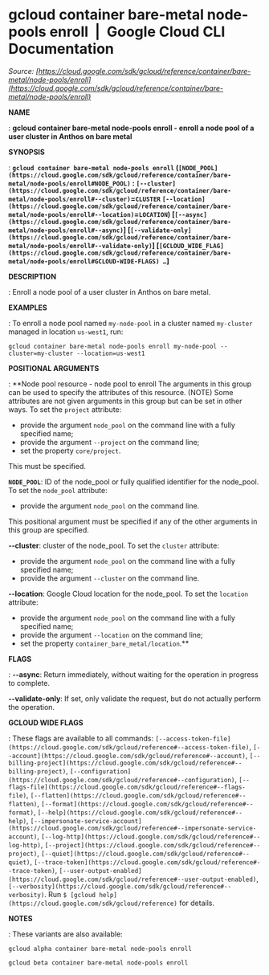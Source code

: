 # gcloud container bare-metal node-pools enroll  |  Google Cloud CLI Documentation

*Source: [https://cloud.google.com/sdk/gcloud/reference/container/bare-metal/node-pools/enroll](https://cloud.google.com/sdk/gcloud/reference/container/bare-metal/node-pools/enroll)*

**NAME**

: **gcloud container bare-metal node-pools enroll - enroll a node pool of a user cluster in Anthos on bare metal**

**SYNOPSIS**

: **`gcloud container bare-metal node-pools enroll` (`[NODE_POOL](https://cloud.google.com/sdk/gcloud/reference/container/bare-metal/node-pools/enroll#NODE_POOL)` : `[--cluster](https://cloud.google.com/sdk/gcloud/reference/container/bare-metal/node-pools/enroll#--cluster)`=`CLUSTER` `[--location](https://cloud.google.com/sdk/gcloud/reference/container/bare-metal/node-pools/enroll#--location)`=`LOCATION`) [`[--async](https://cloud.google.com/sdk/gcloud/reference/container/bare-metal/node-pools/enroll#--async)`] [`[--validate-only](https://cloud.google.com/sdk/gcloud/reference/container/bare-metal/node-pools/enroll#--validate-only)`] [`[GCLOUD_WIDE_FLAG](https://cloud.google.com/sdk/gcloud/reference/container/bare-metal/node-pools/enroll#GCLOUD-WIDE-FLAGS) …`]**

**DESCRIPTION**

: Enroll a node pool of a user cluster in Anthos on bare metal.

**EXAMPLES**

: To enroll a node pool named `my-node-pool` in a cluster named
`my-cluster` managed in location `us-west1`, run:

```
gcloud container bare-metal node-pools enroll my-node-pool --cluster=my-cluster --location=us-west1
```

**POSITIONAL ARGUMENTS**

: **Node pool resource - node pool to enroll The arguments in this group can be used
to specify the attributes of this resource. (NOTE) Some attributes are not given
arguments in this group but can be set in other ways.
To set the `project` attribute:

- provide the argument `node_pool` on the command line with a fully
specified name;
- provide the argument `--project` on the command line;
- set the property `core/project`.

This must be specified.

**`NODE_POOL`**:
ID of the node_pool or fully qualified identifier for the node_pool.
To set the `node_pool` attribute:

- provide the argument `node_pool` on the command line.

This positional argument must be specified if any of the other arguments in this
group are specified.

**--cluster**:
cluster of the node_pool.
To set the `cluster` attribute:

- provide the argument `node_pool` on the command line with a fully
specified name;
- provide the argument `--cluster` on the command line.

**--location**:
Google Cloud location for the node_pool.
To set the `location` attribute:

- provide the argument `node_pool` on the command line with a fully
specified name;
- provide the argument `--location` on the command line;
- set the property `container_bare_metal/location`.**

**FLAGS**

: **--async**:
Return immediately, without waiting for the operation in progress to complete.

**--validate-only**:
If set, only validate the request, but do not actually perform the operation.

**GCLOUD WIDE FLAGS**

: These flags are available to all commands: `[--access-token-file](https://cloud.google.com/sdk/gcloud/reference#--access-token-file)`,
`[--account](https://cloud.google.com/sdk/gcloud/reference#--account)`, `[--billing-project](https://cloud.google.com/sdk/gcloud/reference#--billing-project)`,
`[--configuration](https://cloud.google.com/sdk/gcloud/reference#--configuration)`,
`[--flags-file](https://cloud.google.com/sdk/gcloud/reference#--flags-file)`,
`[--flatten](https://cloud.google.com/sdk/gcloud/reference#--flatten)`, `[--format](https://cloud.google.com/sdk/gcloud/reference#--format)`, `[--help](https://cloud.google.com/sdk/gcloud/reference#--help)`, `[--impersonate-service-account](https://cloud.google.com/sdk/gcloud/reference#--impersonate-service-account)`,
`[--log-http](https://cloud.google.com/sdk/gcloud/reference#--log-http)`,
`[--project](https://cloud.google.com/sdk/gcloud/reference#--project)`, `[--quiet](https://cloud.google.com/sdk/gcloud/reference#--quiet)`, `[--trace-token](https://cloud.google.com/sdk/gcloud/reference#--trace-token)`, `[--user-output-enabled](https://cloud.google.com/sdk/gcloud/reference#--user-output-enabled)`,
`[--verbosity](https://cloud.google.com/sdk/gcloud/reference#--verbosity)`.
Run `$ [gcloud help](https://cloud.google.com/sdk/gcloud/reference)` for details.

**NOTES**

: These variants are also available:

```
gcloud alpha container bare-metal node-pools enroll
```

```
gcloud beta container bare-metal node-pools enroll
```